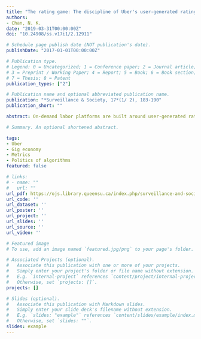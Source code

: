 ```yaml
---
title: "The rating game: The discipline of Uber's user-generated ratings"
authors:
- Chan, N. K.
date: "2019-03-31T00:00:00Z"
doi: "10.24908/ss.v17i1/2.12911"

# Schedule page publish date (NOT publication's date).
publishDate: "2017-01-01T00:00:00Z"

# Publication type.
# Legend: 0 = Uncategorized; 1 = Conference paper; 2 = Journal article;
# 3 = Preprint / Working Paper; 4 = Report; 5 = Book; 6 = Book section;
# 7 = Thesis; 8 = Patent
publication_types: ["2"]

# Publication name and optional abbreviated publication name.
publication: "*Surveillance & Society, 17*(1/ 2), 183-190"
publication_short: ""

abstract: On-demand labor platforms are built around user-generated rating systems that entail consumers’ monitoring of workers as a tool for algorithmic labor management. The user-generated ratings can directly determine workers’ employability. Workers are thus under pressure to score well, though they may lack knowledge about the performance metrics. Using in-depth interviews with Uber drivers, this article examines how Uber’s rating system as an engine of anxiety shapes drivers’ work practices through processes of surveillance and normalization. Specifically, drivers are prompted to play the rating game, a game that pressures them toward the normalization of platform surveillance and self-discipline for maximizing their ratings. The internalization of ratings is channeled through drivers’ reactive practices in the rating game—that is, drivers’ modification of their behavior in response to being evaluated and monitored. This article considers the socio-technical conditions under which drivers are subject to the platform surveillance and disciplinary power.

# Summary. An optional shortened abstract.

tags:
- Uber
- Gig economy
- Metrics
- Politics of algorithms
featured: false

# links:
# - name: ""
#   url: ""
url_pdf: https://ojs.library.queensu.ca/index.php/surveillance-and-society/article/view/12911/8493
url_code: ''
url_dataset: ''
url_poster: ''
url_project: ''
url_slides: ''
url_source: ''
url_video: ''

# Featured image
# To use, add an image named `featured.jpg/png` to your page's folder. 

# Associated Projects (optional).
#   Associate this publication with one or more of your projects.
#   Simply enter your project's folder or file name without extension.
#   E.g. `internal-project` references `content/project/internal-project/index.md`.
#   Otherwise, set `projects: []`.
projects: []

# Slides (optional).
#   Associate this publication with Markdown slides.
#   Simply enter your slide deck's filename without extension.
#   E.g. `slides: "example"` references `content/slides/example/index.md`.
#   Otherwise, set `slides: ""`.
slides: example
---
```

